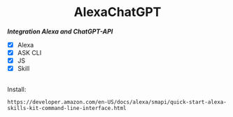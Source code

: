 <h1 align="center"> AlexaChatGPT </h1>




***Integration Alexa and ChatGPT-API***


- [x] Alexa
- [X] ASK CLI
- [X] JS
- [X] Skill

##


Install:

```
https://developer.amazon.com/en-US/docs/alexa/smapi/quick-start-alexa-skills-kit-command-line-interface.html
```
